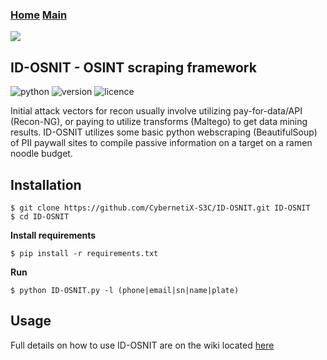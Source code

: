 ### [Home](https://CybernetiX-S3C.github.io)   [Main](https://CybernetiX-S3C.github.io/main)

![](https://ibb.co/K5y5mWs)

## ID-OSNIT - OSINT scraping framework
![python](https://img.shields.io/badge/python-2.7-green.svg) ![version](https://img.shields.io/badge/version-0.2.0-brightgreen.svg) ![licence](https://img.shields.io/badge/license-GPLv3-lightgrey.svg) 


Initial attack vectors for recon usually involve utilizing pay-for-data/API (Recon-NG), or paying to utilize transforms (Maltego) to get data mining results. ID-OSNIT utilizes some basic python webscraping (BeautifulSoup) of PII paywall sites to compile passive information on a target on a ramen noodle budget.


Installation
----
```
$ git clone https://github.com/CybernetiX-S3C/ID-OSNIT.git ID-OSNIT
$ cd ID-OSNIT
```
__Install requirements__
```
$ pip install -r requirements.txt
```
__Run__
```
$ python ID-OSNIT.py -l (phone|email|sn|name|plate)
```

Usage
----
Full details on how to use ID-OSNIT are on the wiki located [here](https://github.com/CybernetiX-S3C/ID-OSNIT/wiki)
